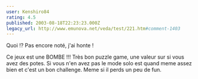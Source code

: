 ```yaml
---
user: Kenshiro84
rating: 4.5
published: 2003-08-18T22:23:23.000Z
legacy_url: http://www.emunova.net/veda/test/221.htm#comment-1403
---
```

Quoi !? Pas encore noté, j'ai honte !

Ce jeux est une BOMBE !!! Très bon puzzle game, une valeur sur si vous avez des potes. Si vous n'en avez pas le mode solo est quand meme assez bien et c'est un bon challenge. Meme si il perds un peu de fun.